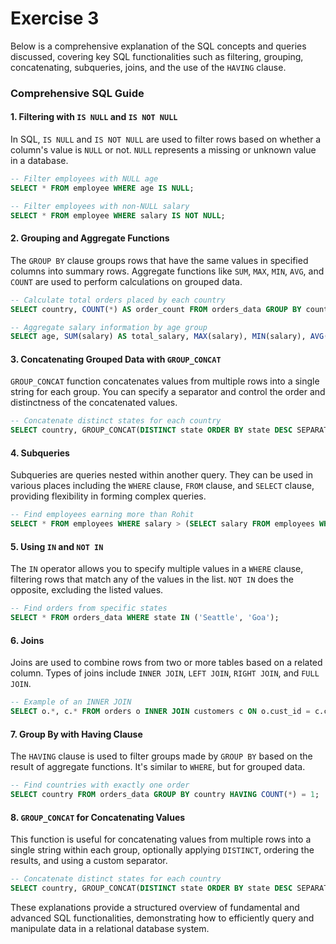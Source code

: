 # Exercise 3
Below is a comprehensive explanation of the SQL concepts and queries discussed, covering key SQL functionalities such as filtering, grouping, concatenating, subqueries, joins, and the use of the `HAVING` clause.

### Comprehensive SQL Guide

#### 1. Filtering with `IS NULL` and `IS NOT NULL`

In SQL, `IS NULL` and `IS NOT NULL` are used to filter rows based on whether a column's value is `NULL` or not. `NULL` represents a missing or unknown value in a database.

```sql
-- Filter employees with NULL age
SELECT * FROM employee WHERE age IS NULL;

-- Filter employees with non-NULL salary
SELECT * FROM employee WHERE salary IS NOT NULL;
```

#### 2. Grouping and Aggregate Functions

The `GROUP BY` clause groups rows that have the same values in specified columns into summary rows. Aggregate functions like `SUM`, `MAX`, `MIN`, `AVG`, and `COUNT` are used to perform calculations on grouped data.

```sql
-- Calculate total orders placed by each country
SELECT country, COUNT(*) AS order_count FROM orders_data GROUP BY country;

-- Aggregate salary information by age group
SELECT age, SUM(salary) AS total_salary, MAX(salary), MIN(salary), AVG(salary), COUNT(*) FROM employee GROUP BY age;
```

#### 3. Concatenating Grouped Data with `GROUP_CONCAT`

`GROUP_CONCAT` function concatenates values from multiple rows into a single string for each group. You can specify a separator and control the order and distinctness of the concatenated values.

```sql
-- Concatenate distinct states for each country
SELECT country, GROUP_CONCAT(DISTINCT state ORDER BY state DESC SEPARATOR ', ') AS states FROM orders_data GROUP BY country;
```

#### 4. Subqueries

Subqueries are queries nested within another query. They can be used in various places including the `WHERE` clause, `FROM` clause, and `SELECT` clause, providing flexibility in forming complex queries.

```sql
-- Find employees earning more than Rohit
SELECT * FROM employees WHERE salary > (SELECT salary FROM employees WHERE name = 'Rohit');
```

#### 5. Using `IN` and `NOT IN`

The `IN` operator allows you to specify multiple values in a `WHERE` clause, filtering rows that match any of the values in the list. `NOT IN` does the opposite, excluding the listed values.

```sql
-- Find orders from specific states
SELECT * FROM orders_data WHERE state IN ('Seattle', 'Goa');
```

#### 6. Joins

Joins are used to combine rows from two or more tables based on a related column. Types of joins include `INNER JOIN`, `LEFT JOIN`, `RIGHT JOIN`, and `FULL JOIN`.

```sql
-- Example of an INNER JOIN
SELECT o.*, c.* FROM orders o INNER JOIN customers c ON o.cust_id = c.cust_id;
```

#### 7. Group By with Having Clause

The `HAVING` clause is used to filter groups made by `GROUP BY` based on the result of aggregate functions. It's similar to `WHERE`, but for grouped data.

```sql
-- Find countries with exactly one order
SELECT country FROM orders_data GROUP BY country HAVING COUNT(*) = 1;
```

#### 8. `GROUP_CONCAT` for Concatenating Values

This function is useful for concatenating values from multiple rows into a single string within each group, optionally applying `DISTINCT`, ordering the results, and using a custom separator.

```sql
-- Concatenate distinct states for each country
SELECT country, GROUP_CONCAT(DISTINCT state ORDER BY state DESC SEPARATOR ', ') FROM orders_data GROUP BY country;
```

These explanations provide a structured overview of fundamental and advanced SQL functionalities, demonstrating how to efficiently query and manipulate data in a relational database system.